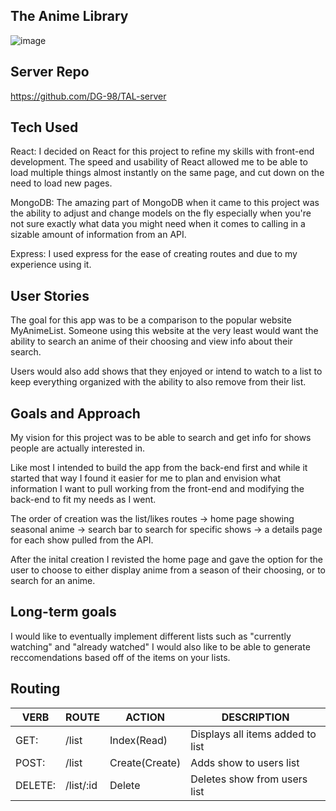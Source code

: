 ## The Anime Library 
![image](https://user-images.githubusercontent.com/85405879/149440750-86e779a0-cf9a-4ef6-b550-036b83ee3c1e.png)

## Server Repo
https://github.com/DG-98/TAL-server

## Tech Used 
React: I decided on React for this project to refine my skills with front-end development. The speed and usability of React allowed me to be able to load multiple things almost instantly on the same page, and cut down on the need to load new pages. 

MongoDB: The amazing part of MongoDB when it came to this project was the ability to adjust and change models on the fly especially when you're not sure exactly what data you might need when it comes to calling in a sizable amount of information from an API.

Express: I used express for the ease of creating routes and due to my experience using it.

## User Stories
The goal for this app was to be a comparison to the popular website MyAnimeList. Someone using this website at the very least would want the ability to search an anime of their choosing and view info about their search. 

Users would also add shows that they enjoyed or intend to watch to a list to keep everything organized with the ability to also remove from their list. 

## Goals and Approach 
My vision for this project was to be able to search and get info for shows people are actually interested in. 

Like most I intended to build the app from the back-end first and while it started that way I found it easier for me to plan and envision what information I want to pull working from the front-end and modifying the back-end to fit my needs as I went.

The order of creation was the list/likes routes -> home page showing seasonal anime -> search bar to search for specific shows -> a details page for each show pulled from the API.

After the inital creation I revisted the home page and gave the option for the user to choose to either display anime from a season of their choosing, or to search for an anime. 

## Long-term goals 
I would like to eventually implement different lists such as "currently watching" and "already watched" 
I would also like to be able to generate reccomendations based off of the items on your lists. 

## Routing 
| VERB  | ROUTE   | ACTION   | DESCRIPTION   |
|---|---|---|---|
|GET:|/list|Index(Read)|Displays all items added to list|
|POST:|/list|Create(Create)|Adds show to users list|
|DELETE:|/list/:id|Delete   |Deletes show from users list   |
